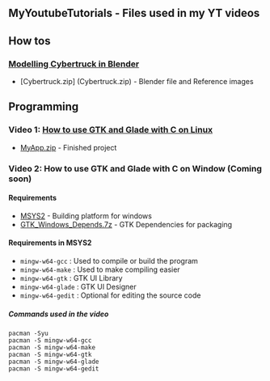## MyYoutubeTutorials - Files used in my YT videos

## How tos
### [Modelling Cybertruck in Blender](https://youtu.be/horoWttBEls)
- [Cybertruck.zip] (Cybertruck.zip) - Blender file and Reference images

## Programming
### Video 1: [How to use GTK and Glade with C on Linux](https://www.youtube.com/watch?v=1nRCVjIrnGY) 
- [MyApp.zip](MyApp.zip) - Finished project

### Video 2: How to use GTK and Glade with C on Window (Coming soon)
#### Requirements
- [MSYS2](https://www.msys2.org/) - Building platform for windows
- [GTK_Windows_Depends.7z](GTK_Windows_Depends.7z) - GTK Dependencies for packaging
#### Requirements in MSYS2
- ```mingw-w64-gcc```     : Used to compile or build the program
- ```mingw-w64-make```    : Used to make compiling easier
- ```mingw-w64-gtk```     : GTK UI Library
- ```mingw-w64-glade```   : GTK UI Designer
- ```mingw-w64-gedit```   : Optional for editing the source code
##### Commands used in the video
```
pacman -Syu
pacman -S mingw-w64-gcc 
pacman -S mingw-w64-make
pacman -S mingw-w64-gtk
pacman -S mingw-w64-glade
pacman -S mingw-w64-gedit
```
